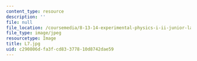 ```yaml
---
content_type: resource
description: ''
file: null
file_location: /coursemedia/8-13-14-experimental-physics-i-ii-junior-lab-fall-2016-spring-2017/c290806dfa3fcd83377810d8742dae59_L7.jpg
file_type: image/jpeg
resourcetype: Image
title: L7.jpg
uid: c290806d-fa3f-cd83-3778-10d8742dae59
---
```

